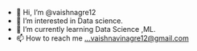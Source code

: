 - 👋 Hi, I’m @vaishnagre12
- 👀 I’m interested in Data science.
- 🌱 I’m currently learning Data Science ,ML.
- 📫 How to reach me ...vaishnavinagre12@gmail.com

<!---
vaishnagre12/vaishnagre12 is a ✨ special ✨ repository because its `README.md` (this file) appears on your GitHub profile.
You can click the Preview link to take a look at your changes.
--->

